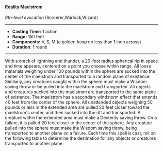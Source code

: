 #### Reality Maelstrom
*9th-level evocation* (Sorcerer,Warlock,Wizard)
___
- **Casting Time:** 1 action
- **Range:** 150 feet
- **Components:** V, S, M (a golden hoop no less than 1 inch across)
- **Duration:** 1 round
---
With a crack of lightning and thunder, a 20-foot
radius spherical rip in space and time appears,
centered on a point you choose within range. All
loose materials weighing under 100 pounds within
the sphere are sucked into the center of the
maelstrom and transported to a random plane of
existence. Similarly, any creatures caught within the
sphere must make a Wisdom saving throw or be
pulled into the maelstrom and transported. All
objects and creatures sucked into the maelstrom are
transported to the same plane of existence.
The maelstrom has a secondary windstorm effect
that extends 40 feet from the center of the sphere.
All unattended objects weighing 50 pounds or less
in the extended area are pulled 20 feet closer toward
the maelstrom's center, and then sucked into the
rift and transported. A creature within the extended
area must make a Dexterity saving throw. On a
failure, it is pulled 20 feet closer to the center  of the
sphere. Any creature pulled into the sphere must
make the Wisdom saving throw, being transported
to another plane on a failure.
Each time this spell is cast, roll on the following
table to determine the destination for any objects or
creatures transported to another plane. 
